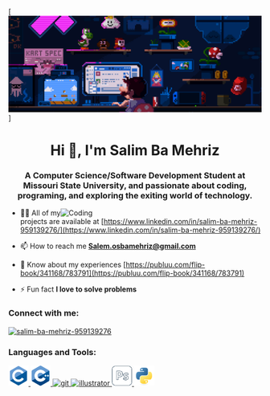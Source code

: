 [![MasterHead](https://raw.githubusercontent.com/mosh3eb/Portfolio_Page/main/images/bg.gif)]
<h1 align="center">Hi 👋, I'm Salim Ba Mehriz</h1>
<h3 align="center">A Computer Science/Software Development Student at Missouri State University, and passionate about coding, programing, and exploring the exiting world of technology.</h3>
<img align="right" alt="Coding" width="400" src="https://media2.giphy.com/media/v1.Y2lkPTc5MGI3NjExdW1kZ3Y2MTRta3h1ZW1tOTh4czIzdDRiM2U4dHp3ZWFqOXUyZXA0NyZlcD12MV9pbnRlcm5hbF9naWZfYnlfaWQmY3Q9Zw/JqmupuTVZYaQX5s094/giphy.gif">

- 👨‍💻 All of my projects are available at [https://www.linkedin.com/in/salim-ba-mehriz-959139276/](https://www.linkedin.com/in/salim-ba-mehriz-959139276/)

- 📫 How to reach me **Salem.osbamehriz@gmail.com**

- 📄 Know about my experiences [https://publuu.com/flip-book/341168/783791](https://publuu.com/flip-book/341168/783791)

- ⚡ Fun fact **I love to solve problems**

<h3 align="left">Connect with me:</h3>
<p align="left">
<a href="https://linkedin.com/in/salim-ba-mehriz-959139276" target="blank"><img align="center" src="https://raw.githubusercontent.com/rahuldkjain/github-profile-readme-generator/master/src/images/icons/Social/linked-in-alt.svg" alt="salim-ba-mehriz-959139276" height="30" width="40" /></a>
</p>

<h3 align="left">Languages and Tools:</h3>
<p align="left"> <a href="https://www.cprogramming.com/" target="_blank" rel="noreferrer"> <img src="https://raw.githubusercontent.com/devicons/devicon/master/icons/c/c-original.svg" alt="c" width="40" height="40"/> </a> <a href="https://www.w3schools.com/cpp/" target="_blank" rel="noreferrer"> <img src="https://raw.githubusercontent.com/devicons/devicon/master/icons/cplusplus/cplusplus-original.svg" alt="cplusplus" width="40" height="40"/> </a> <a href="https://git-scm.com/" target="_blank" rel="noreferrer"> <img src="https://www.vectorlogo.zone/logos/git-scm/git-scm-icon.svg" alt="git" width="40" height="40"/> </a> <a href="https://www.adobe.com/in/products/illustrator.html" target="_blank" rel="noreferrer"> <img src="https://www.vectorlogo.zone/logos/adobe_illustrator/adobe_illustrator-icon.svg" alt="illustrator" width="40" height="40"/> </a> <a href="https://www.photoshop.com/en" target="_blank" rel="noreferrer"> <img src="https://raw.githubusercontent.com/devicons/devicon/master/icons/photoshop/photoshop-line.svg" alt="photoshop" width="40" height="40"/> </a> <a href="https://www.python.org" target="_blank" rel="noreferrer"> <img src="https://raw.githubusercontent.com/devicons/devicon/master/icons/python/python-original.svg" alt="python" width="40" height="40"/> </a> </p>
